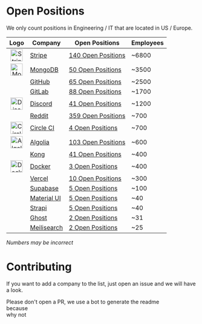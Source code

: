 # Open Positions

We only count positions in Engineering / IT that are located in US / Europe.

| Logo | Company | Open Positions | Employees |
|:---:|---|---|---|
| <img src="https://play-lh.googleusercontent.com/2PS6w7uBztfuMys5fgodNkTwTOE6bLVB2cJYbu5GHlARAK36FzO5bUfMDP9cEJk__cE" alt="Stripe" width="32px"/> | [Stripe](https://stripe.com/) | [140 Open Positions](https://stripe.com/jobs/search) | ~6800 |
| <img src="https://cdn.iconscout.com/icon/free/png-256/mongodb-3521676-2945120.png" alt="MongoDB" width="32px"/> | [MongoDB](https://www.mongodb.com/careers/departments/engineering) | [50 Open Positions](https://www.mongodb.com/careers/departments/engineering) | ~3500 |
|  | [GitHub](https://github.com/) | [65 Open Positions](https://github.com/about/careers) | ~2500 |
|  | [GitLab](https://about.gitlab.com/) | [88 Open Positions](https://about.gitlab.com/jobs/all-jobs/#Engineering) | ~1700 |
| <img src="https://kfwiki.arcadewelten.eu/images/d/d9/Discord_icon_130958.png" alt="Discord" width="32px"/> | [Discord](https://discord.com/) | [41 Open Positions](https://discord.com/jobs?team=engineering) | ~1200 |
|  | [Reddit](https://www.reddit.com/) | [359 Open Positions](https://www.redditinc.com/careers) | ~700 |
| <img src="https://upload.wikimedia.org/wikipedia/commons/thumb/8/82/Circleci-icon-logo.svg/1200px-Circleci-icon-logo.svg.png" alt="Circle CI" width="32px"/> | [Circle CI](https://circleci.com/) | [4 Open Positions](https://circleci.com/careers/jobs/) | ~700 |
| <img src="https://cdn.shopify.com/app-store/listing_images/df5eea6375c938fb30ff095238fd154e/icon/CLW6o7H0lu8CEAE=.png" alt="Algolia" width="32px"/> | [Algolia](https://www.algolia.com/) | [103 Open Positions](https://www.algolia.com/careers/?query=&amp;page=1&amp;configure%5BclickAnalytics%5D=true&amp;configure%5BhitsPerPage%5D=15&amp;hierarchicalMenu%5Bcategories.lvl0%5D=R%26D) | ~600 |
|  | [Kong](https://konghq.com/kong) | [41 Open Positions](https://jobs.lever.co/kong?department=Engineering) | ~400 |
| <img src="https://www.docker.com/wp-content/uploads/2022/03/Moby-logo.png" alt="Docker" width="32px"/> | [Docker](https://www.docker.com/) | [3 Open Positions](https://www.docker.com/products/docker-hub/) | ~400 |
|  | [Vercel](https://vercel.com/home) | [10 Open Positions](https://vercel.com/careers?department=Engineering) | ~300 |
|  | [Supabase](https://supabase.com/) | [5 Open Positions](https://boards.greenhouse.io/supabase) | ~100 |
|  | [Material UI](https://mui.com/) | [5 Open Positions](https://mui.com/careers) | ~40 |
|  | [Strapi](https://strapi.io/) | [5 Open Positions](https://jobs.lever.co/strapi?team=Engineering%20%F0%9F%A7%99%E2%80%8D%E2%99%80%EF%B8%8F) | ~40 |
|  | [Ghost](https://ghost.org/) | [2 Open Positions](https://careers.ghost.org/) | ~31 |
|  | [Meilisearch](https://www.meilisearch.com/) | [2 Open Positions](https://jobs.lever.co/meili) | ~25 |

*Numbers may be incorrect*

# Contributing

If you want to add a company to the list, just open an issue and we will have a look.

Please don't open a PR, we use a bot to generate the readme  
because  
why not